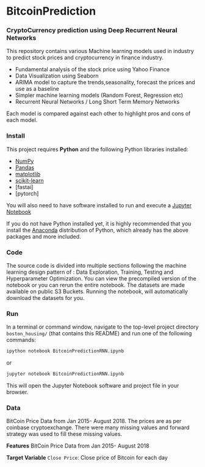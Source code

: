 # BitcoinPrediction

### CryptoCurrency prediction using Deep Recurrent Neural Networks
This repository contains various Machine learning models used in industry to predict stock prices and cryptocurrency in finance industry. 

  - Fundamental analysis of the stock price using Yahoo Finance
  - Data Visualization using Seaborn
  - ARIMA model to capture the trends,seasonality, forecast the prices and use as a baseline
  - Simpler machine learning models (Random Forest, Regression etc)
  - Recurrent Neural Networks / Long Short Term Memory Networks

Each model is compared against each other to highlight pros and cons of each model. 

### Install

This project requires **Python** and the following Python libraries installed:

- [NumPy](http://www.numpy.org/)
- [Pandas](http://pandas.pydata.org/)
- [matplotlib](http://matplotlib.org/)
- [scikit-learn](http://scikit-learn.org/stable/)
- [fastai]
- [pytorch]

You will also need to have software installed to run and execute a [Jupyter Notebook](http://ipython.org/notebook.html)

If you do not have Python installed yet, it is highly recommended that you install the [Anaconda](http://continuum.io/downloads) distribution of Python, which already has the above packages and more included. 

### Code

The source code is divided into multiple sections following the machine learning design pattern of : Data Exploration, Training, Testing and Hyperparameter Optimization.
You can view the precompiled version of the notebook or you can rerun the entire notebook. The datasets are made available on public S3 Buckets. 
Running the notebook, will automatically download the datasets for you. 

### Run

In a terminal or command window, navigate to the top-level project directory `boston_housing/` (that contains this README) and run one of the following commands:

```bash
ipython notebook BitcoinPredictionRNN.ipynb
```  
or
```bash
jupyter notebook BitcoinPredictionRNN.ipynb
```

This will open the Jupyter Notebook software and project file in your browser.

### Data
BitCoin Price Data from Jan 2015- August 2018. The prices are as per coinbase cryptoexchange. There were many missing values and forward strategy was used to fill these missing values. 

**Features**
BitCoin Price Data from Jan 2015- August 2018 

**Target Variable**
 `Close Price`: Close price of Bitcoin for each day
